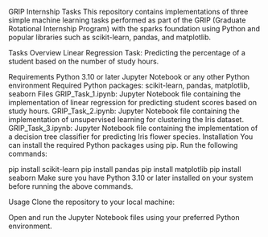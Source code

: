 GRIP Internship Tasks
This repository contains implementations of three simple machine learning tasks performed as part of the GRIP (Graduate Rotational Internship Program) with the sparks foundation using Python and popular libraries such as scikit-learn, pandas, and matplotlib.

Tasks Overview
Linear Regression Task: Predicting the percentage of a student based on the number of study hours.

Requirements
Python 3.10 or later
Jupyter Notebook or any other Python environment
Required Python packages: scikit-learn, pandas, matplotlib, seaborn
Files
GRIP_Task_1.ipynb: Jupyter Notebook file containing the implementation of linear regression for predicting student scores based on study hours.
GRIP_Task_2.ipynb: Jupyter Notebook file containing the implementation of unsupervised learning for clustering the Iris dataset.
GRIP_Task_3.ipynb: Jupyter Notebook file containing the implementation of a decision tree classifier for predicting Iris flower species.
Installation
You can install the required Python packages using pip. Run the following commands:

pip install scikit-learn
pip install pandas
pip install matplotlib
pip install seaborn
Make sure you have Python 3.10 or later installed on your system before running the above commands.

Usage
Clone the repository to your local machine:


Open and run the Jupyter Notebook files using your preferred Python environment.
